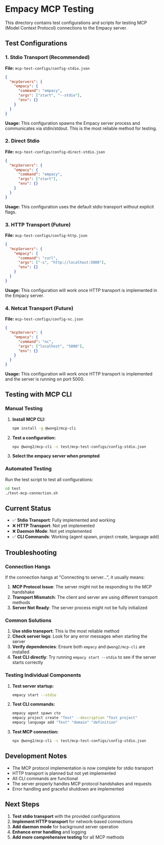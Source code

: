 # Empacy MCP Testing

This directory contains test configurations and scripts for testing MCP (Model Context Protocol) connections to the Empacy server.

## Test Configurations

### 1. Stdio Transport (Recommended)

**File:** `mcp-test-configs/config-stdio.json`
```json
{
  "mcpServers": {
    "empacy": {
      "command": "empacy",
      "args": ["start", "--stdio"],
      "env": {}
    }
  }
}
```

**Usage:** This configuration spawns the Empacy server process and communicates via stdin/stdout. This is the most reliable method for testing.

### 2. Direct Stdio

**File:** `mcp-test-configs/config-direct-stdio.json`
```json
{
  "mcpServers": {
    "empacy": {
      "command": "empacy",
      "args": ["start"],
      "env": {}
    }
  }
}
```

**Usage:** This configuration uses the default stdio transport without explicit flags.

### 3. HTTP Transport (Future)

**File:** `mcp-test-configs/config-http.json`
```json
{
  "mcpServers": {
    "empacy": {
      "command": "curl",
      "args": ["-s", "http://localhost:5000"],
      "env": {}
    }
  }
}
```

**Usage:** This configuration will work once HTTP transport is implemented in the Empacy server.

### 4. Netcat Transport (Future)

**File:** `mcp-test-configs/config-nc.json`
```json
{
  "mcpServers": {
    "empacy": {
      "command": "nc",
      "args": ["localhost", "5000"],
      "env": {}
    }
  }
}
```

**Usage:** This configuration will work once HTTP transport is implemented and the server is running on port 5000.

## Testing with MCP CLI

### Manual Testing

1. **Install MCP CLI:**
   ```bash
   npm install -g @wong2/mcp-cli
   ```

2. **Test a configuration:**
   ```bash
   npx @wong2/mcp-cli -c test/mcp-test-configs/config-stdio.json
   ```

3. **Select the empacy server when prompted**

### Automated Testing

Run the test script to test all configurations:

```bash
cd test
./test-mcp-connection.sh
```

## Current Status

- ✅ **Stdio Transport**: Fully implemented and working
- ❌ **HTTP Transport**: Not yet implemented
- ❌ **Daemon Mode**: Not yet implemented
- ✅ **CLI Commands**: Working (agent spawn, project create, language add)

## Troubleshooting

### Connection Hangs

If the connection hangs at "Connecting to server...", it usually means:

1. **MCP Protocol Issue**: The server might not be responding to the MCP handshake
2. **Transport Mismatch**: The client and server are using different transport methods
3. **Server Not Ready**: The server process might not be fully initialized

### Common Solutions

1. **Use stdio transport**: This is the most reliable method
2. **Check server logs**: Look for any error messages when starting the server
3. **Verify dependencies**: Ensure both `empacy` and `@wong2/mcp-cli` are installed
4. **Test CLI directly**: Try running `empacy start --stdio` to see if the server starts correctly

### Testing Individual Components

1. **Test server startup:**
   ```bash
   empacy start --stdio
   ```

2. **Test CLI commands:**
   ```bash
   empacy agent spawn cto
   empacy project create "Test" --description "Test project"
   empacy language add "Test" "domain" "definition"
   ```

3. **Test MCP connection:**
   ```bash
   npx @wong2/mcp-cli -c test/mcp-test-configs/config-stdio.json
   ```

## Development Notes

- The MCP protocol implementation is now complete for stdio transport
- HTTP transport is planned but not yet implemented
- All CLI commands are functional
- The server properly handles MCP protocol handshakes and requests
- Error handling and graceful shutdown are implemented

## Next Steps

1. **Test stdio transport** with the provided configurations
2. **Implement HTTP transport** for network-based connections
3. **Add daemon mode** for background server operation
4. **Enhance error handling** and logging
5. **Add more comprehensive testing** for all MCP methods
